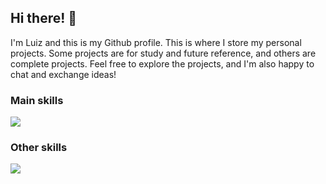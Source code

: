 ## Hi there! 👋

I'm Luiz and this is my Github profile. This is where I store my personal projects. Some projects are for study and future reference, and others are complete projects. Feel free to explore the projects, and I'm also happy to chat and exchange ideas!

### Main skills

<a href="https://skillicons.dev">
  <img src="https://skillicons.dev/icons?i=java,spring" />
</a>

### Other skills

<a href="https://skillicons.dev">
  <img src="https://skillicons.dev/icons?i=js,html,css,mysql,postgres,mongodb,kafka,git,rabbitmq,docker" />
</a>
